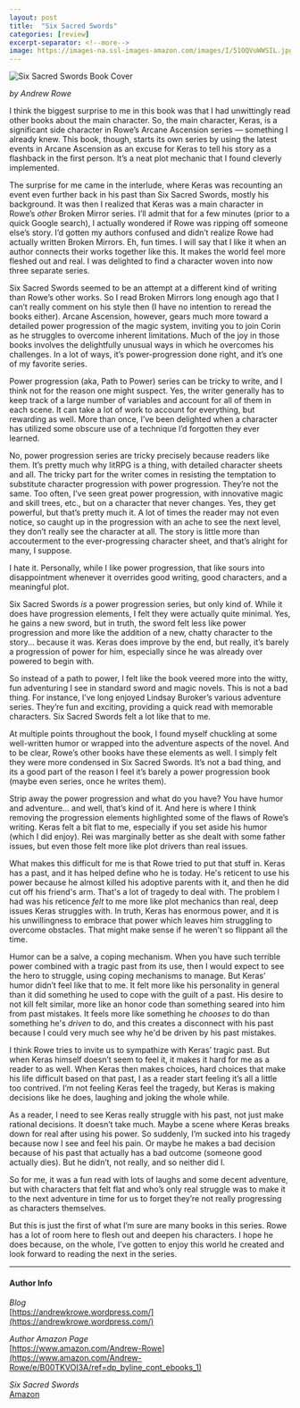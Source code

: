 ```yaml
---
layout: post
title:  "Six Sacred Swords"
categories: [review]
excerpt-separator: <!--more-->
image: https://images-na.ssl-images-amazon.com/images/I/51OQVuWWSIL.jpg
---
```


![Six Sacred Swords Book Cover](https://images-na.ssl-images-amazon.com/images/I/51OQVuWWSIL.jpg)

_by Andrew Rowe_

<!--start-->

I think the biggest surprise to me in this book was that I had unwittingly read other books about the main character.  So, the main character, Keras, is a significant side character in Rowe’s Arcane Ascension series — something I already knew.  This book, though, starts its own series by using the latest events in Arcane Ascension as an excuse for Keras to tell his story as a flashback in the first person.  It’s a neat plot mechanic that I found cleverly implemented.

The surprise for me came in the interlude, where Keras was recounting an event even further back in his past than Six Sacred Swords, mostly his background.  It was then I realized that Keras was a main character in Rowe’s _other_ Broken Mirror series.  I’ll admit that for a few minutes (prior to a quick Google search), I actually wondered if Rowe was ripping off someone else’s story.  I’d gotten my authors confused and didn’t realize Rowe had actually written Broken Mirrors.  Eh, fun times.  I will say that I like it when an author connects their works together like this.  It makes the world feel more fleshed out and real.  I was delighted to find a character woven into now three separate series.

<!--more-->

Six Sacred Swords seemed to be an attempt at a different kind of writing than Rowe’s other works.  So I read Broken Mirrors long enough ago that I can’t really comment on his style then (I have no intention to reread the books either).  Arcane Ascension, however, gears much more toward a detailed power progression of the magic system, inviting you to join Corin as he struggles to overcome inherent limitations.  Much of the joy in those books involves the delightfully unusual ways in which he overcomes his challenges.  In a lot of ways, it’s power-progression done right, and it’s one of my favorite series.

Power progression (aka, Path to Power) series can be tricky to write, and I think not for the reason one might suspect.  Yes, the writer generally has to keep track of a large number of variables and account for all of them in each scene.  It can take a lot of work to account for everything, but rewarding as well.  More than once, I’ve been delighted when a character has utilized some obscure use of a technique I’d forgotten they ever learned.

No, power progression series are tricky precisely because readers like them.  It’s pretty much why litRPG is a thing, with detailed character sheets and all.  The tricky part for the writer comes in resisting the temptation to substitute character progression with power progression.  They’re not the same.  Too often, I’ve seen great power progression, with innovative magic and skill trees, etc., but on a character that never changes.  Yes, they get powerful, but that’s pretty much it.  A lot of times the reader may not even notice, so caught up in the progression with an ache to see the next level, they don’t really see the character at all.  The story is little more than accouterment to the ever-progressing character sheet, and that’s alright for many, I suppose.

I hate it.  Personally, while I like power progression, that like sours into disappointment whenever it overrides good writing, good characters, and a meaningful plot.

Six Sacred Swords _is_ a power progression series, but only kind of.  While it does have progression elements, I felt they were actually quite minimal.  Yes, he gains a new sword, but in truth, the sword felt less like power progression and more like the addition of a new, chatty character to the story... because it was.  Keras does improve by the end, but really, it’s barely a progression of power for him, especially since he was already over powered to begin with.

So instead of a path to power, I felt like the book veered more into the witty, fun adventuring I see in standard sword and magic novels.  This is not a bad thing.  For instance, I’ve long enjoyed Lindsay Buroker’s various adventure series.  They’re fun and exciting, providing a quick read with memorable characters.  Six Sacred Swords felt a lot like that to me.

At multiple points throughout the book, I found myself chuckling at some well-written humor or wrapped into the adventure aspects of the novel.  And to be clear, Rowe’s other books have these elements as well.  I simply felt they were more condensed in Six Sacred Swords.  It’s not a bad thing, and its a good part of the reason I feel it’s barely a power progression book (maybe even series, once he writes them).

Strip away the power progression and what do you have?  You have humor and adventure… and well, that’s kind of it.  And here is where I think removing the progression elements highlighted some of the flaws of Rowe’s writing.  Keras felt a bit flat to me, especially if you set aside his humor (which I did enjoy). Rei was marginally better as she dealt with some father issues, but even those felt more like plot drivers than real issues. 

What makes this difficult for me is that Rowe tried to put that stuff in. Keras has a past, and it has helped define who he is today.  He's reticent to use his power because he almost killed his adoptive parents with it, and then he did cut off his friend's arm.  That's a lot of tragedy to deal with. The problem I had was his reticence _felt_ to me more like plot mechanics than real, deep issues Keras struggles with.  In truth, Keras has enormous power, and it is his unwillingness to embrace that power which leaves him struggling to overcome obstacles. That might make sense if he weren't so flippant all the time.

Humor can be a salve, a coping mechanism.  When you have such terrible power combined with a tragic past from its use, then I would expect to see the hero to struggle, using coping mechanisms to manage.  But Keras’ humor didn’t feel like that to me.  It felt more like his personality in general than it did something he used to cope with the guilt of a past.  His desire to not kill felt similar, more like an honor code than something seared into him from past mistakes.  It feels more like something he _chooses_ to do than something he's _driven_ to do, and this creates a disconnect with his past because I could very much see why he'd be driven by his past mistakes. 

I think Rowe tries to invite us to sympathize with Keras’ tragic past.  But when Keras himself doesn’t seem to feel it, it makes it hard for me as a reader to as well.  When Keras then makes choices, hard choices that make his life difficult based on that past, I as a reader start feeling it’s all a little too contrived.  I’m not feeling Keras feel the tragedy, but Keras is making decisions like he does, laughing and joking the whole while.  

As a reader, I need to see Keras really struggle with his past, not just make rational decisions.  It doesn’t take much.  Maybe a scene where Keras breaks down for real after using his power.  So suddenly, I’m sucked into his tragedy because now I see and feel his pain.  Or maybe he makes a bad decision because of his past that actually has a bad outcome (someone good actually dies).   But he didn’t, not really, and so neither did I.  

So for me, it was a fun read with lots of laughs and some decent adventure, but with characters that felt flat and who’s only real struggle was to make it to the next adventure in time for us to forget they’re not really progressing as characters themselves.  

But this is just the first of what I’m sure are many books in this series.  Rowe has a lot of room here to flesh out and deepen his characters.  I hope he does because, on the whole, I’ve gotten to enjoy this world he created and look forward to reading the next in the series.    

----

#### Author Info

*Blog*  
[https://andrewkrowe.wordpress.com/](https://andrewkrowe.wordpress.com/)

*Author Amazon Page*  
[https://www.amazon.com/Andrew-Rowe](https://www.amazon.com/Andrew-Rowe/e/B00TKVOI3A/ref=dp_byline_cont_ebooks_1)

*Six Sacred Swords*  
[Amazon](https://www.amazon.com/Sacred-Swords-Weapons-Wielders-Book-ebook/dp/B07NKBSZGF)